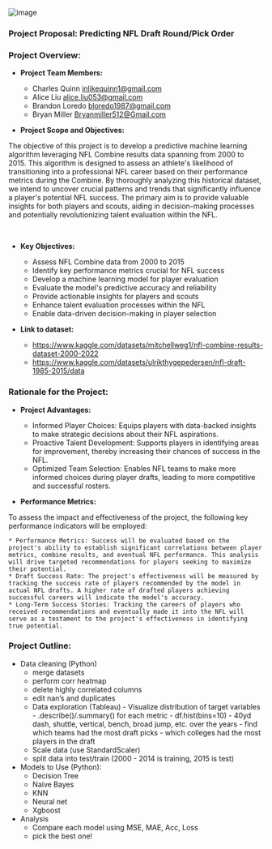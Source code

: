 ![image](https://github.com/CharlesQuinn1/project_4_fantasy_football/assets/128498023/94db26c1-e664-4ba2-a028-62e958fb35bd)


### Project Proposal: Predicting NFL Draft Round/Pick Order

### Project Overview:
*	<b>Project Team Members:</b>
    -	Charles Quinn inlikequinn1@gmail.com 
    -	Alice Liu alice.liu053@gmail.com 
    -	Brandon Loredo  bloredo1987@gmail.com  
    -	Bryan Miller Bryanmiller512@Gmail.com 

*	<b>Project Scope and Objectives:</b><br>
<p>The objective of this project is to develop a predictive machine learning algorithm leveraging NFL Combine results data spanning from 2000 to 2015. This algorithm is designed to assess an athlete's likelihood of transitioning into a professional NFL career based on their performance metrics during the Combine. By thoroughly analyzing this historical dataset, we intend to uncover crucial patterns and trends that significantly influence a player's potential NFL success. The primary aim is to provide valuable insights for both players and scouts, aiding in decision-making processes and potentially revolutionizing talent evaluation within the NFL.</p><br>

*	<b>Key Objectives:</b>
    -	Assess NFL Combine data from 2000 to 2015
    -	Identify key performance metrics crucial for NFL success
    -	Develop a machine learning model for player evaluation
    -	Evaluate the model's predictive accuracy and reliability
    -	Provide actionable insights for players and scouts
    -	Enhance talent evaluation processes within the NFL
    -	Enable data-driven decision-making in player selection

*	<b>Link to dataset:</b>
    -	https://www.kaggle.com/datasets/mitchellweg1/nfl-combine-results-dataset-2000-2022 
    -	https://www.kaggle.com/datasets/ulrikthygepedersen/nfl-draft-1985-2015/data

### Rationale for the Project:
* 	<b>Project Advantages:</b>
    -	Informed Player Choices: Equips players with data-backed insights to make strategic decisions about their NFL aspirations.
    -	Proactive Talent Development: Supports players in identifying areas for improvement, thereby increasing their chances of success in the NFL.
    -	Optimized Team Selection: Enables NFL teams to make more informed choices during player drafts, leading to more competitive and successful rosters.

*	<b>Performance Metrics:</b><br>
<p>To assess the impact and effectiveness of the project, the following key performance indicators will be employed:</p>

    * Performance Metrics: Success will be evaluated based on the project's ability to establish significant correlations between player metrics, combine results, and eventual NFL performance. This analysis will drive targeted recommendations for players seeking to maximize their potential.
    * Draft Success Rate: The project's effectiveness will be measured by tracking the success rate of players recommended by the model in actual NFL drafts. A higher rate of drafted players achieving successful careers will indicate the model's accuracy.
    * Long-Term Success Stories: Tracking the careers of players who received recommendations and eventually made it into the NFL will serve as a testament to the project's effectiveness in identifying true potential.

### Project Outline:
*	Data cleaning (Python)
    -	merge datasets
    -	perform corr heatmap
    -	delete highly correlated columns
    -	edit nan’s and duplicates
    -	Data exploration (Tableau)
            -	Visualize distribution of target variables
            -	.describe()/.summary() for each metric
            -	df.hist(bins=10)
            -	40yd dash, shuttle, vertical, bench, broad jump, etc. over the years
            -	find which teams had the most draft picks
            -	which colleges had the most players in the draft
    -	Scale data (use StandardScaler)
    -	split data into test/train (2000 - 2014 is training, 2015 is test)
* 	Models to Use (Python):
    -	Decision Tree
    -	Naive Bayes
    -	KNN
    -	Neural net
    -	Xgboost
*	Analysis
    -	Compare each model using MSE, MAE, Acc, Loss
    -	pick the best one! 
